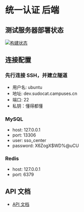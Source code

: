 # 统一认证 后端

## 测试服务器部署状态
[![构建状态](https://serverless-913872915.coding.net/badges/sso-center/job/901105/build.svg)](https://serverless-913872915.coding.net/p/sso-center/ci/job)

## 连接配置

### 先行连接 SSH，并建立隧道
* 用户名: ubuntu
* 地址: dev.sudocat.campuses.cn
* 端口: 22
* 私钥：懂得都懂

### MySQL
* host: 127.0.0.1
* port: 13306
* user: sso_center
* password: X6ZogX$WD%@uCU

### Redis
* host: 127.0.0.1
* port: 6379

## API 文档
* [API 文档](http://dev.sudocat.campuses.cn:9001/doc.html)